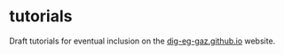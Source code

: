 # tutorials
Draft tutorials for eventual inclusion on the [dig-eg-gaz.github.io](dig-eg-gaz.github.io) website.
